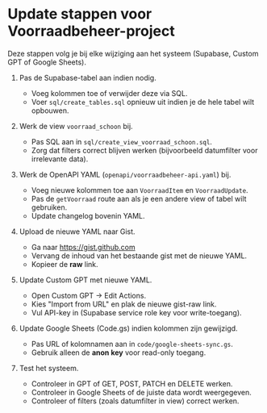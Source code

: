 # Update stappen voor Voorraadbeheer-project

Deze stappen volg je bij elke wijziging aan het systeem (Supabase, Custom GPT of Google Sheets).

1. Pas de Supabase-tabel aan indien nodig.
   - Voeg kolommen toe of verwijder deze via SQL.
   - Voer `sql/create_tables.sql` opnieuw uit indien je de hele tabel wilt opbouwen.

2. Werk de view `voorraad_schoon` bij.
   - Pas SQL aan in `sql/create_view_voorraad_schoon.sql`.
   - Zorg dat filters correct blijven werken (bijvoorbeeld datumfilter voor irrelevante data).

3. Werk de OpenAPI YAML (`openapi/voorraadbeheer-api.yaml`) bij.
   - Voeg nieuwe kolommen toe aan `VoorraadItem` en `VoorraadUpdate`.
   - Pas de `getVoorraad` route aan als je een andere view of tabel wilt gebruiken.
   - Update changelog bovenin YAML.

4. Upload de nieuwe YAML naar Gist.
   - Ga naar https://gist.github.com
   - Vervang de inhoud van het bestaande gist met de nieuwe YAML.
   - Kopieer de **raw** link.

5. Update Custom GPT met nieuwe YAML.
   - Open Custom GPT → Edit Actions.
   - Kies "Import from URL" en plak de nieuwe gist-raw link.
   - Vul API-key in (Supabase service role key voor write-toegang).

6. Update Google Sheets (Code.gs) indien kolommen zijn gewijzigd.
   - Pas URL of kolomnamen aan in `code/google-sheets-sync.gs`.
   - Gebruik alleen de **anon key** voor read-only toegang.

7. Test het systeem.
   - Controleer in GPT of GET, POST, PATCH en DELETE werken.
   - Controleer in Google Sheets of de juiste data wordt weergegeven.
   - Controleer of filters (zoals datumfilter in view) correct werken.
